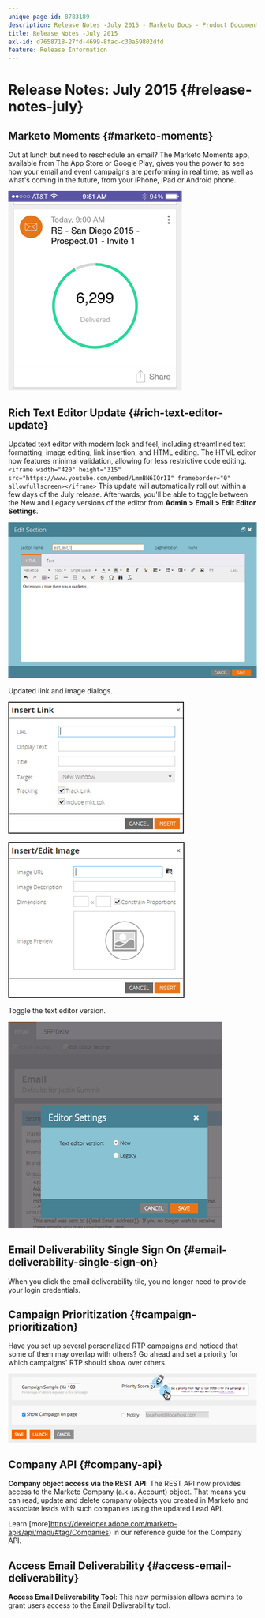 ```yaml
---
unique-page-id: 8783189
description: Release Notes -July 2015 - Marketo Docs - Product Documentation
title: Release Notes -July 2015
exl-id: d7658718-27fd-4699-8fac-c30a59802dfd
feature: Release Information
---
```

# Release Notes: July 2015 {#release-notes-july}

## Marketo Moments {#marketo-moments}

Out at lunch but need to reschedule an email? The Marketo Moments app, available from The App Store or Google Play, gives you the power to see how your email and event campaigns are performing in real time, as well as what's coming in the future, from your iPhone, iPad or Android phone.

![](assets/image2015-7-10-9-3a42-3a29.png)

## Rich Text Editor Update {#rich-text-editor-update}

Updated text editor with modern look and feel, including streamlined text formatting, image editing, link insertion, and HTML editing. The HTML editor now features minimal validation, allowing for less restrictive code editing.
`<iframe width="420" height="315" src="https://www.youtube.com/embed/LmmBN6IQrII" frameborder="0" allowfullscreen></iframe>` This update will automatically roll out within a few days of the July release. Afterwards, you'll be able to toggle between the New and Legacy versions of the editor from **Admin > Email > Edit Editor Settings**.

![](assets/image2015-7-10-9-3a42-3a44.png)

Updated link and image dialogs.

![](assets/image2015-7-10-9-3a42-3a57.png)

![](assets/image2015-7-10-9-3a43-3a20.png)

Toggle the text editor version.

![](assets/image2015-7-10-9-3a43-3a32.png)

## Email Deliverability Single Sign On {#email-deliverability-single-sign-on}

When you click the email deliverability tile, you no longer need to provide your login credentials.

## Campaign Prioritization {#campaign-prioritization}

Have you set up several personalized RTP campaigns and noticed that some of them may overlap with others? Go ahead and set a priority for which campaigns' RTP should show over others.

![](assets/image2015-7-9-20-3a20-3a58.png)

## Company API {#company-api}

**Company object access via the REST API**: The REST API now provides access to the Marketo Company (a.k.a. Account) object. That means you can read, update and delete company objects you created in Marketo and associate leads with such companies using the updated Lead API.

Learn [more]https://developer.adobe.com/marketo-apis/api/mapi/#tag/Companies) in our reference guide for the Company API.

## Access Email Deliverability {#access-email-deliverability}

**Access Email Deliverability Tool**: This new permission allows admins to grant users access to the Email Deliverability tool.
